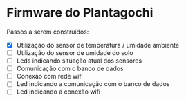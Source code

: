 # Firmware do Plantagochi

Passos a serem construídos:
- [x] Utilização do sensor de temperatura / umidade ambiente
- [ ] Utilização do sensor de umidade do solo
- [ ] Leds indicando situação atual dos sensores
- [ ] Comunicação com o banco de dados
- [ ] Conexão com rede wifi
- [ ] Led indicando a comunicação com o banco de dados
- [ ] Led indicando a conexão wifi
